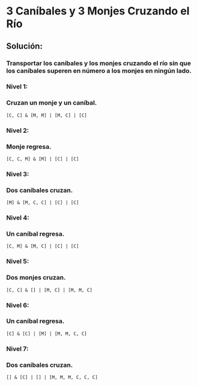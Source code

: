 # 3 Caníbales y 3 Monjes Cruzando el Río

## Solución:
### Transportar los caníbales y los monjes cruzando el río sin que los caníbales superen en número a los monjes en ningún lado.

### Nivel 1:
### Cruzan un monje y un caníbal.
```
[C, C] & [M, M] | [M, C] | [C]
```
### Nivel 2:
### Monje regresa.
```
[C, C, M] & [M] | [C] | [C]
```
### Nivel 3:
### Dos caníbales cruzan.
```
[M] & [M, C, C] | [C] | [C]
```
### Nivel 4:
### Un caníbal regresa.
```
[C, M] & [M, C] | [C] | [C]
```
### Nivel 5:
### Dos monjes cruzan.
```
[C, C] & [] | [M, C] | [M, M, C]
```
### Nivel 6:
### Un caníbal regresa.
```
[C] & [C] | [M] | [M, M, C, C]
```
### Nivel 7:
### Dos caníbales cruzan.
```
[] & [C] | [] | [M, M, M, C, C, C]
```